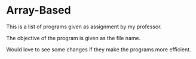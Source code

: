 # Array-Based

This is a list of programs given as assignment by my professor. 

The objective of the program is given as the file name.

Would love to see some changes if they make the programs more efficient.

